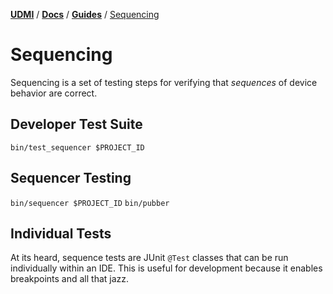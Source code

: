 [**UDMI**](../../) / [**Docs**](../) / [**Guides**](./) / [Sequencing](#)

# Sequencing

Sequencing is a set of testing steps for verifying that _sequences_ of device behavior are correct.

## Developer Test Suite

`bin/test_sequencer $PROJECT_ID`

## Sequencer Testing

`bin/sequencer $PROJECT_ID`
`bin/pubber`

## Individual Tests

At its heard, sequence tests are JUnit `@Test` classes that can be run individually within an IDE. This
is useful for development because it enables breakpoints and all that jazz.
